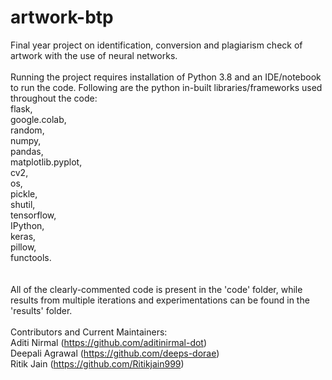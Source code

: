 # artwork-btp
Final year project on identification, conversion and plagiarism check of artwork with the use of neural networks.
<br><br>
Running the project requires installation of Python 3.8 and an IDE/notebook to run the code. Following are the python in-built libraries/frameworks used throughout the code:<br>
flask,<br>
google.colab,<br>
random,<br>
numpy,<br>
pandas,<br>
matplotlib.pyplot,<br>
cv2,<br>
os,<br>
pickle,<br>
shutil,<br>
tensorflow,<br>
IPython,<br>
keras,<br>
pillow,<br>
functools.<br>
<br><br>
All of the clearly-commented code is present in the 'code' folder, while results from multiple iterations and experimentations can be found in the 'results' folder.
<br><br>
Contributors and Current Maintainers:<br>
Aditi Nirmal (https://github.com/aditinirmal-dot)<br>
Deepali Agrawal (https://github.com/deeps-dorae)<br>
Ritik Jain (https://github.com/Ritikjain999)<br>
